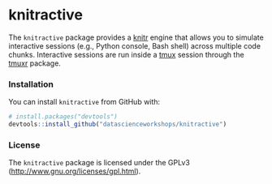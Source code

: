 
<!-- README.md is generated from README.Rmd. Please edit that file -->
knitractive
===========

The `knitractive` package provides a [knitr](https://yihui.name/knitr/) engine that allows you to simulate interactive sessions (e.g., Python console, Bash shell) across multiple code chunks. Interactive sessions are run inside a [tmux](https://github.com/tmux/tmux/wiki) session through the [tmuxr](https://github.com/datascienceworkshops/tmuxr) package.

### Installation

You can install `knitractive` from GitHub with:

``` r
# install.packages("devtools")
devtools::install_github("datascienceworkshops/knitractive")
```

### License

The `knitractive` package is licensed under the GPLv3 (<http://www.gnu.org/licenses/gpl.html>).
